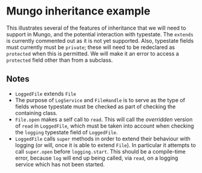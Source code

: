 # Mungo inheritance example

This illustrates several of the features of inheritance that we will
need to support in Mungo, and the potential interaction with typestate.
The `extends` is currently commented out as it is not yet supported.
Also, typestate fields must currently must be `private`; these will need
to be redeclared as `protected` when this is permitted. We will make it
an error to access a `protected` field other than from a subclass.

## Notes

* `LoggedFile` extends `File`
* The purpose of `LogService` and `FileHandle` is to serve as the type
  of fields whose typestate must be checked as part of checking the
  containing class.
* `File.open` makes a self call to `read`. This will call the
  _overridden_ version of `read` in `LoggedFile`, which must be taken
  into account when checking the `logging` typestate field of
  `LoggedFile`.
* `LoggedFile` calls `super` methods in order to extend their behaviour
  with logging (or will, once it is able to extend `File`). In
  particular it attempts to call `super.open` before `logging.start`.
  This should be a compile-time error, because `log` will end up being
  called, via `read`, on a logging service which has not been started.
